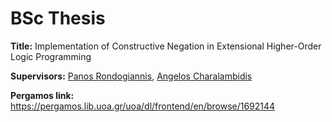 # BSc Thesis
**Title:** Implementation of Constructive Negation in Extensional Higher-Order Logic Programming

**Supervisors:** [Panos Rondogiannis](http://cgi.di.uoa.gr/~prondo/), [Angelos Charalambidis](https://github.com/acharal)

**Pergamos link:** https://pergamos.lib.uoa.gr/uoa/dl/frontend/en/browse/1692144

